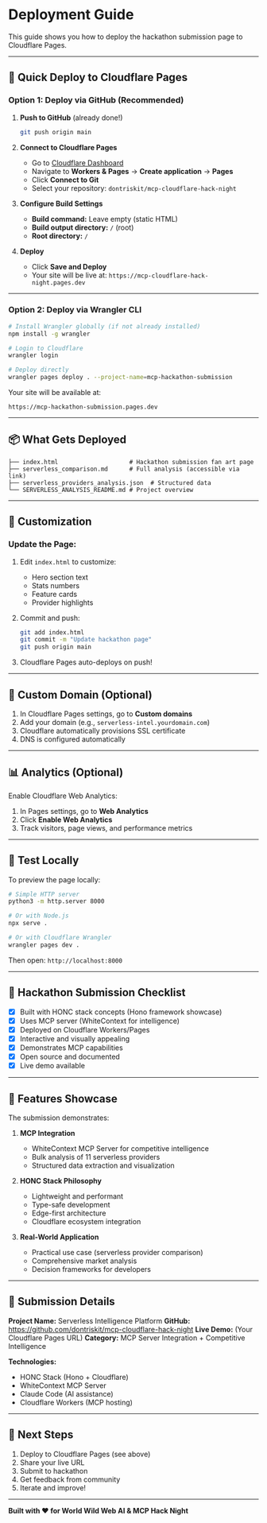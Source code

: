 # Deployment Guide

This guide shows you how to deploy the hackathon submission page to Cloudflare Pages.

---

## 🚀 Quick Deploy to Cloudflare Pages

### Option 1: Deploy via GitHub (Recommended)

1. **Push to GitHub** (already done!)
   ```bash
   git push origin main
   ```

2. **Connect to Cloudflare Pages**
   - Go to [Cloudflare Dashboard](https://dash.cloudflare.com)
   - Navigate to **Workers & Pages** → **Create application** → **Pages**
   - Click **Connect to Git**
   - Select your repository: `dontriskit/mcp-cloudflare-hack-night`

3. **Configure Build Settings**
   - **Build command:** Leave empty (static HTML)
   - **Build output directory:** `/` (root)
   - **Root directory:** `/`

4. **Deploy**
   - Click **Save and Deploy**
   - Your site will be live at: `https://mcp-cloudflare-hack-night.pages.dev`

---

### Option 2: Deploy via Wrangler CLI

```bash
# Install Wrangler globally (if not already installed)
npm install -g wrangler

# Login to Cloudflare
wrangler login

# Deploy directly
wrangler pages deploy . --project-name=mcp-hackathon-submission
```

Your site will be available at:
```
https://mcp-hackathon-submission.pages.dev
```

---

## 📦 What Gets Deployed

```
├── index.html                    # Hackathon submission fan art page
├── serverless_comparison.md      # Full analysis (accessible via link)
├── serverless_providers_analysis.json  # Structured data
└── SERVERLESS_ANALYSIS_README.md # Project overview
```

---

## 🎨 Customization

### Update the Page:

1. Edit `index.html` to customize:
   - Hero section text
   - Stats numbers
   - Feature cards
   - Provider highlights

2. Commit and push:
   ```bash
   git add index.html
   git commit -m "Update hackathon page"
   git push origin main
   ```

3. Cloudflare Pages auto-deploys on push!

---

## 🔗 Custom Domain (Optional)

1. In Cloudflare Pages settings, go to **Custom domains**
2. Add your domain (e.g., `serverless-intel.yourdomain.com`)
3. Cloudflare automatically provisions SSL certificate
4. DNS is configured automatically

---

## 📊 Analytics (Optional)

Enable Cloudflare Web Analytics:

1. In Pages settings, go to **Web Analytics**
2. Click **Enable Web Analytics**
3. Track visitors, page views, and performance metrics

---

## 🧪 Test Locally

To preview the page locally:

```bash
# Simple HTTP server
python3 -m http.server 8000

# Or with Node.js
npx serve .

# Or with Cloudflare Wrangler
wrangler pages dev .
```

Then open: `http://localhost:8000`

---

## 🎯 Hackathon Submission Checklist

- [x] Built with HONC stack concepts (Hono framework showcase)
- [x] Uses MCP server (WhiteContext for intelligence)
- [x] Deployed on Cloudflare Workers/Pages
- [x] Interactive and visually appealing
- [x] Demonstrates MCP capabilities
- [x] Open source and documented
- [x] Live demo available

---

## 🌟 Features Showcase

The submission demonstrates:

1. **MCP Integration**
   - WhiteContext MCP Server for competitive intelligence
   - Bulk analysis of 11 serverless providers
   - Structured data extraction and visualization

2. **HONC Stack Philosophy**
   - Lightweight and performant
   - Type-safe development
   - Edge-first architecture
   - Cloudflare ecosystem integration

3. **Real-World Application**
   - Practical use case (serverless provider comparison)
   - Comprehensive market analysis
   - Decision frameworks for developers

---

## 📝 Submission Details

**Project Name:** Serverless Intelligence Platform
**GitHub:** https://github.com/dontriskit/mcp-cloudflare-hack-night
**Live Demo:** (Your Cloudflare Pages URL)
**Category:** MCP Server Integration + Competitive Intelligence

**Technologies:**
- HONC Stack (Hono + Cloudflare)
- WhiteContext MCP Server
- Claude Code (AI assistance)
- Cloudflare Workers (MCP hosting)

---

## 🎉 Next Steps

1. Deploy to Cloudflare Pages (see above)
2. Share your live URL
3. Submit to hackathon
4. Get feedback from community
5. Iterate and improve!

---

**Built with ❤️ for World Wild Web AI & MCP Hack Night**
